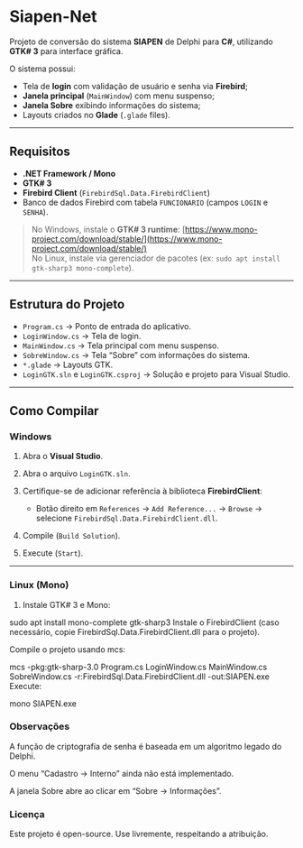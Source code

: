 # Siapen-Net

Projeto de conversão do sistema **SIAPEN** de Delphi para **C#**, utilizando **GTK# 3** para interface gráfica.

O sistema possui:

- Tela de **login** com validação de usuário e senha via **Firebird**;  
- **Janela principal** (`MainWindow`) com menu suspenso;  
- **Janela Sobre** exibindo informações do sistema;  
- Layouts criados no **Glade** (`.glade` files).

---

## Requisitos

- **.NET Framework / Mono**  
- **GTK# 3**  
- **Firebird Client** (`FirebirdSql.Data.FirebirdClient`)  
- Banco de dados Firebird com tabela `FUNCIONARIO` (campos `LOGIN` e `SENHA`).  

> No Windows, instale o **GTK# 3 runtime**: [https://www.mono-project.com/download/stable/](https://www.mono-project.com/download/stable/)  
> No Linux, instale via gerenciador de pacotes (ex: `sudo apt install gtk-sharp3 mono-complete`).

---

## Estrutura do Projeto

- `Program.cs` → Ponto de entrada do aplicativo.  
- `LoginWindow.cs` → Tela de login.  
- `MainWindow.cs` → Tela principal com menu suspenso.  
- `SobreWindow.cs` → Tela “Sobre” com informações do sistema.  
- `*.glade` → Layouts GTK.  
- `LoginGTK.sln` e `LoginGTK.csproj` → Solução e projeto para Visual Studio.

---

## Como Compilar

### Windows

1. Abra o **Visual Studio**.  
2. Abra o arquivo `LoginGTK.sln`.  
3. Certifique-se de adicionar referência à biblioteca **FirebirdClient**:

   - Botão direito em `References` → `Add Reference...` → `Browse` → selecione `FirebirdSql.Data.FirebirdClient.dll`.  

4. Compile (`Build Solution`).  
5. Execute (`Start`).

---

### Linux (Mono)

1. Instale GTK# 3 e Mono:

sudo apt install mono-complete gtk-sharp3
Instale o FirebirdClient (caso necessário, copie FirebirdSql.Data.FirebirdClient.dll para o projeto).

Compile o projeto usando mcs:

mcs -pkg:gtk-sharp-3.0 Program.cs LoginWindow.cs MainWindow.cs SobreWindow.cs -r:FirebirdSql.Data.FirebirdClient.dll -out:SIAPEN.exe
Execute:

mono SIAPEN.exe

### Observações
A função de criptografia de senha é baseada em um algoritmo legado do Delphi.

O menu “Cadastro → Interno” ainda não está implementado.

A janela Sobre abre ao clicar em “Sobre → Informações”.

### Licença
Este projeto é open-source. Use livremente, respeitando a atribuição.
